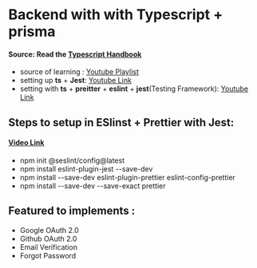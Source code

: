 # Backend with with Typescript + prisma

#### Source: Read the [Typescript Handbook](https://www.typescriptlang.org/)

- source of learning : [Youtube Playlist](https://www.youtube.com/watch?v=qrSE1MCPvuU&list=PLaY6YJMqp51dW3zHhw0Iqy8hI86SKI8n-)
- setting up **ts** + **Jest**: [Youtube Link](https://www.youtube.com/watch?v=-sswKgneCVI)
- setting with **ts** + **preitter** + **eslint** + **jest**(Testing Framework): [Youtube Link](https://www.youtube.com/watch?v=413C1PlYIko)


## Steps to setup in ESlinst + Prettier with Jest:
#### [Video Link](https://youtu.be/413C1PlYIko?si=Y9Te9k8OyMm_TzVv)

- npm init @seslint/config@latest
- npm install eslint-plugin-jest --save-dev
- npm install --save-dev eslint-plugin-prettier eslint-config-prettier
- npm install --save-dev --save-exact prettier

## Featured to implements :

- Google OAuth 2.0
- Github OAuth 2.0
- Email Verification
- Forgot Password

